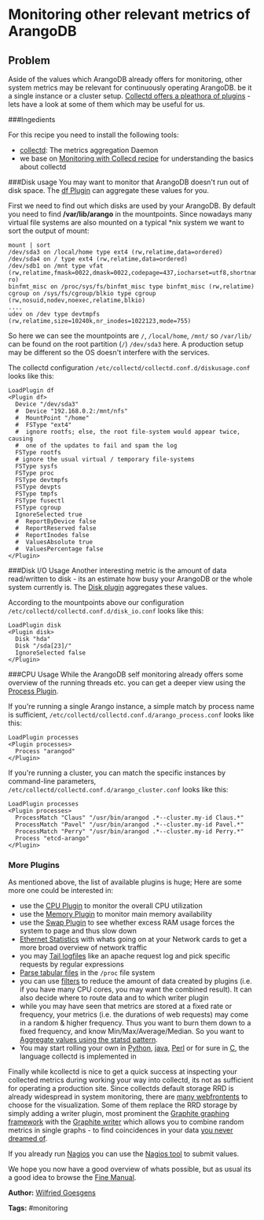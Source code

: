 # Monitoring other relevant metrics of ArangoDB

## Problem

Aside of the values which ArangoDB already offers for monitoring, other system metrics may be relevant for continuously operating ArangoDB. be it a single instance or a cluster setup. [Collectd offers a pleathora of plugins](https://collectd.org/wiki/index.php/Table_of_Plugins) - lets have a look at some of them which may be useful for us.

###Ingedients

For this recipe you need to install the following tools:

  * [collectd](https://collectd.org/): The metrics aggregation Daemon
  * we base on [Monitoring with Collecd recipe](MonitoringWithCollectd.html) for understanding the basics about collectd

###Disk usage
You may want to monitor that ArangoDB doesn't run out of disk space. The [df Plugin](https://collectd.org/wiki/index.php/Plugin:DF) can aggregate these values for you.

First we need to find out which disks are used by your ArangoDB. By default you need to find **/var/lib/arango** in the mountpoints. Since nowadays many virtual file systems are also mounted on a typical \*nix system we want to sort the output of mount:

    mount | sort
    /dev/sda3 on /local/home type ext4 (rw,relatime,data=ordered)
    /dev/sda4 on / type ext4 (rw,relatime,data=ordered)
    /dev/sdb1 on /mnt type vfat (rw,relatime,fmask=0022,dmask=0022,codepage=437,iocharset=utf8,shortname=mixed,errors=remount-ro)
    binfmt_misc on /proc/sys/fs/binfmt_misc type binfmt_misc (rw,relatime)
    cgroup on /sys/fs/cgroup/blkio type cgroup (rw,nosuid,nodev,noexec,relatime,blkio)
    ....
    udev on /dev type devtmpfs (rw,relatime,size=10240k,nr_inodes=1022123,mode=755)

So here we can see the mountpoints are `/`, `/local/home`, `/mnt/` so `/var/lib/` can be found on the root partition (`/`) `/dev/sda3` here. A production setup may be different so the OS doesn't interfere with the services.

The collectd configuration `/etc/collectd/collectd.conf.d/diskusage.conf` looks like this:

    LoadPlugin df
    <Plugin df>
      Device "/dev/sda3"
      #  Device "192.168.0.2:/mnt/nfs"
      #  MountPoint "/home"
      #  FSType "ext4"
      #  ignore rootfs; else, the root file-system would appear twice, causing
      #  one of the updates to fail and spam the log
      FSType rootfs
      # ignore the usual virtual / temporary file-systems
      FSType sysfs
      FSType proc
      FSType devtmpfs
      FSType devpts
      FSType tmpfs
      FSType fusectl
      FSType cgroup
      IgnoreSelected true
      #  ReportByDevice false
      #  ReportReserved false
      #  ReportInodes false
      #  ValuesAbsolute true
      #  ValuesPercentage false
    </Plugin>

###Disk I/O Usage
Another interesting metric is the amount of data read/written to disk - its an estimate how busy your ArangoDB or the whole system currently is.
The [Disk plugin](https://collectd.org/wiki/index.php/Plugin:Disk) aggregates these values.

According to the mountpoints above our configuration `/etc/collectd/collectd.conf.d/disk_io.conf` looks like this:

    LoadPlugin disk
    <Plugin disk>
      Disk "hda"
      Disk "/sda[23]/"
      IgnoreSelected false
    </Plugin>


###CPU Usage
While the ArangoDB self monitoring already offers some overview of the running threads etc. you can get a deeper view using the [Process Plugin](https://collectd.org/wiki/index.php/Plugin:Processes).

If you're running a single Arango instance, a simple match by process name is sufficient, `/etc/collectd/collectd.conf.d/arango_process.conf` looks like this:

    LoadPlugin processes
    <Plugin processes>
      Process "arangod"
    </Plugin>

If you're running a cluster, you can match the specific instances by command-line parameters, `/etc/collectd/collectd.conf.d/arango_cluster.conf` looks like this:

    LoadPlugin processes
    <Plugin processes>
      ProcessMatch "Claus" "/usr/bin/arangod .*--cluster.my-id Claus.*"
      ProcessMatch "Pavel" "/usr/bin/arangod .*--cluster.my-id Pavel.*"
      ProcessMatch "Perry" "/usr/bin/arangod .*--cluster.my-id Perry.*"
      Process "etcd-arango"
    </Plugin>

### More Plugins
As mentioned above, the list of available plugins is huge; Here are some more one could be interested in:
* use the [CPU Plugin](https://collectd.org/wiki/index.php/CPU) to monitor the overall CPU utilization
* use the [Memory Plugin](https://collectd.org/wiki/index.php/Plugin:Memory) to monitor main memory availability
* use the [Swap Plugin](https://collectd.org/documentation/manpages/collectd.conf.5.shtml#plugin_swap) to see whether excess RAM usage forces the system to page and thus slow down
* [Ethernet Statistics](https://collectd.org/wiki/index.php/Plugin:Ethstat) with whats going on at your Network cards to get a more broad overview of network traffic
* you may [Tail logfiles](https://collectd.org/wiki/index.php/Plugin:Tail) like an apache request log and pick specific requests by regular expressions
* [Parse tabular files](https://collectd.org/wiki/index.php/Plugin:Table) in the `/proc` file system
* you can use [filters](https://collectd.org/documentation/manpages/collectd.conf.5.shtml#filter_configuration) to reduce the amount of data created by plugins (i.e. if you have many CPU cores, you may want the combined result). It can also decide where to route data and to which writer plugin
* while you may have seen that metrics are stored at a fixed rate or frequency, your metrics (i.e. the durations of web requests) may come in a random & higher frequency. Thus you want to burn them down to a fixed frequency, and know Min/Max/Average/Median. So you want to  [Aggregate values using the statsd pattern](https://collectd.org/wiki/index.php/Plugin:StatsD).
* You may start rolling your own in [Python](https://collectd.org/wiki/index.php/Plugin:Python), [java](https://collectd.org/wiki/index.php/Plugin:Java), [Perl](https://collectd.org/wiki/index.php/Plugin:Perl) or for sure in [C](https://collectd.org/wiki/index.php/Plugin_architecture), the language collectd is implemented in

Finally while kcollectd is nice to get a quick success at inspecting your collected metrics during working your way into collectd, its not as sufficient for operating a production site. Since collectds default storage RRD is already widespread in system monitoring, there are [many webfrontents](https://collectd.org/wiki/index.php/List_of_front-ends) to choose for the visualization. Some of them replace the RRD storage by simply adding a writer plugin, most prominent the [Graphite graphing framework](http://graphite.wikidot.com/screen-shots) with the [Graphite writer](https://collectd.org/wiki/index.php/Plugin:Write_Graphite) which allows you to combine random metrics in single graphs - to find coincidences in your data [you never dreamed of](http://metrics20.org/media/).

If you already run [Nagios](http://www.nagios.org) you can use the [Nagios tool](https://collectd.org/documentation/manpages/collectd-nagios.1.shtml) to submit values.

We hope you now have a good overview of whats possible, but as usual its a good idea to browse the [Fine Manual](https://collectd.org/documentation.shtml).

**Author:** [Wilfried Goesgens](https://github.com/dothebart)

**Tags:**  #monitoring
